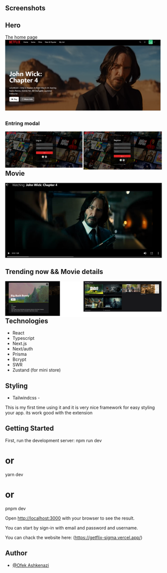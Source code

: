 ## Screenshots

## Hero 
The home page
![Hero](public/imgs/hero-area.png)

### Entring modal

<img src="public/imgs/log-in.png" width="50%" style="float: left"/><img src="public/imgs/sign-in.png" width="50%" style="float: left; hight: '150px';"/>

## Movie
![MovieNight](public/imgs/movie-state.png)

## Trending now && Movie details
<img src="public/imgs/movie-details.png" width="50%" style="float: left"/><img src="public/imgs/trending-now.png" width="50%" style="float: left;"/>

## Technologies
- React
- Typescript
- Next.js
- Next/auth
- Prisma
- Bcrypt
- SWR
- Zustand (for mini store)

## Styling
- Tailwindcss - 

This is my first time using it and it is very nice framework for easy styling your app.
its work good with the extension

## Getting Started

First, run the development server:
npm run dev
# or
yarn dev
# or
pnpm dev

Open [http://localhost:3000](http://localhost:3000) with your browser to see the result.

You can start by sign-in with email and password and username.

You can chack the website here: (https://getflix-sigma.vercel.app/)

## Author
- [@Ofek Ashkenazi](https://github.com/OfekAshkenazi/)
